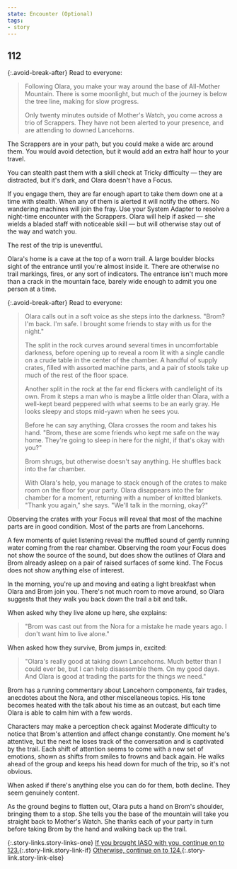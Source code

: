 ```yaml
---
state: Encounter (Optional)
tags:
- story
---
```


## 112

{:.avoid-break-after}
Read to everyone:

> Following Olara, you make your way around the base of All-Mother Mountain.
> There is some moonlight, but much of the journey is below the tree line, making for slow progress.
>
> Only twenty minutes outside of Mother's Watch, you come across a trio of Scrappers.
> They have not been alerted to your presence, and are attending to downed Lancehorns.

The Scrappers are in your path, but you could make a wide arc around them.
You would avoid detection, but it would add an extra half hour to your travel.

You can stealth past them with a skill check at Tricky difficulty — they are distracted, but it's dark, and Olara doesn't have a Focus.

If you engage them, they are far enough apart to take them down one at a time with stealth.
When any of them is alerted it will notify the others.
No wandering machines will join the fray.
Use your System Adapter to resolve a night-time encounter with the Scrappers.
Olara will help if asked — she wields a bladed staff with noticeable skill — but will otherwise stay out of the way and watch you.

The rest of the trip is uneventful.

Olara's home is a cave at the top of a worn trail.
A large boulder blocks sight of the entrance until you're almost inside it.
There are otherwise no trail markings, fires, or any sort of indicators.
The entrance isn't much more than a crack in the mountain face, barely wide enough to admit you one person at a time.

{:.avoid-break-after}
Read to everyone:

> Olara calls out in a soft voice as she steps into the darkness.
> "Brom?  I'm back.  I'm safe.  I brought some friends to stay with us for the night."
>
> The split in the rock curves around several times in uncomfortable darkness, before opening up to reveal a room lit with a single candle on a crude table in the center of the chamber.
> A handful of supply crates, filled with assorted machine parts, and a pair of stools take up much of the rest of the floor space.
>
> Another split in the rock at the far end flickers with candlelight of its own.
> From it steps a man who is maybe a little older than Olara, with a well-kept beard peppered with what seems to be an early gray.
> He looks sleepy and stops mid-yawn when he sees you.
>
> Before he can say anything, Olara crosses the room and takes his hand.
> "Brom, these are some friends who kept me safe on the way home.
> They're going to sleep in here for the night, if that's okay with you?"
>
> Brom shrugs, but otherwise doesn't say anything.
> He shuffles back into the far chamber.
> 
> With Olara's help, you manage to stack enough of the crates to make room on the floor for your party.
> Olara disappears into the far chamber for a moment, returning with a number of knitted blankets.
> "Thank you again," she says.  "We'll talk in the morning, okay?"

Observing the crates with your Focus will reveal that most of the machine parts are in good condition.
Most of the parts are from Lancehorns.

A few moments of quiet listening reveal the muffled sound of gently running water coming from the rear chamber.
Observing the room your Focus does not show the source of the sound, but does show the outlines of Olara and Brom already asleep on a pair of raised surfaces of some kind.
The Focus does not show anything else of interest.

In the morning, you're up and moving and eating a light breakfast when Olara and Brom join you.
There's not much room to move around, so Olara suggests that they walk you back down the trail a bit and talk.

When asked why they live alone up here, she explains:

> "Brom was cast out from the Nora for a mistake he made years ago.
> I don't want him to live alone."

When asked how they survive, Brom jumps in, excited:

> "Olara's really good at taking down Lancehorns.
> Much better than I could ever be, but I can help disassemble them.
> On my good days.
> And Olara is good at trading the parts for the things we need."

Brom has a running commentary about Lancehorn components, fair trades, anecdotes about the Nora, and other miscellaneous topics.
His tone becomes heated with the talk about his time as an outcast, but each time Olara is able to calm him with a few words.

Characters may make a perception check against Moderate difficulty to notice that Brom's attention and affect change constantly.
One moment he's attentive, but the next he loses track of the conversation and is captivated by the trail.
Each shift of attention seems to come with a new set of emotions, shown as shifts from smiles to frowns and back again.
He walks ahead of the group and keeps his head down for much of the trip, so it's not obvious.

When asked if there's anything else you can do for them, both decline.
They seem genuinely content.

As the ground begins to flatten out, Olara puts a hand on Brom's shoulder, bringing them to a stop.
She tells you the base of the mountain will take you straight back to Mother's Watch.
She thanks each of your party in turn before taking Brom by the hand and walking back up the trail.

{:.story-links.story-links-one}
[If you brought IASO with you, continue on to 123.](123-iaso-brom-olara.md){:.story-link.story-link-if}
[Otherwise, continue on to 124.](124-back-to-mothers-watch.md){:.story-link.story-link-else}
